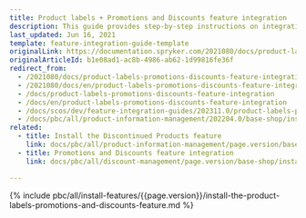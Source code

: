 ```yaml
---
title: Product labels + Promotions and Discounts feature integration
description: This guide provides step-by-step instructions on integrating Product Labels + Promotions & Discounts feature into a Spryker-based project.
last_updated: Jun 16, 2021
template: feature-integration-guide-template
originalLink: https://documentation.spryker.com/2021080/docs/product-labels-promotions-discounts-feature-integration
originalArticleId: b1e08ad1-ac8b-4986-ab62-1d99816fe36f
redirect_from:
  - /2021080/docs/product-labels-promotions-discounts-feature-integration
  - /2021080/docs/en/product-labels-promotions-discounts-feature-integration
  - /docs/product-labels-promotions-discounts-feature-integration
  - /docs/en/product-labels-promotions-discounts-feature-integration
  - /docs/scos/dev/feature-integration-guides/202311.0/product-labels-promotions-and-discounts-feature-integration.html
  - /docs/pbc/all/product-information-management/202204.0/base-shop/install-and-upgrade/install-features/install-the-product-labels-promotions-and-discounts-feature.html
related:
  - title: Install the Discontinued Products feature
    link: docs/pbc/all/product-information-management/page.version/base-shop/install-and-upgrade/install-features/install-the-product-labels-feature.html
  - title: Promotions and Discounts feature integration
    link: docs/pbc/all/discount-management/page.version/base-shop/install-and-upgrade/install-features/install-the-promotions-and-discounts-feature.html

---
```


{% include pbc/all/install-features/{{page.version}}/install-the-product-labels-promotions-and-discounts-feature.md %} <!-- To edit, see /_includes/pbc/all/install-features/202311.0/install-the-product-labels-promotions-and-discounts-feature.md -->
